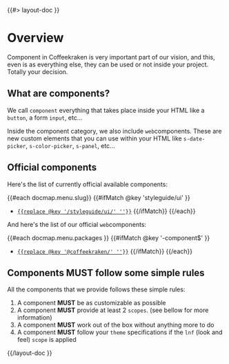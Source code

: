 <!--
/**
 * @name            Overview
 * @namespace       doc.components
 * @type            Markdown
 * @platform        md
 * @status          stable
 * @menu            Documentation / Components           /doc/components/overview
 *
 * @since           2.0.0
 * @author    Olivier Bossel <olivier.bossel@gmail.com> (https://coffeekraken.io)
 */
-->

{{#> layout-doc }}

# Overview

Component in Coffeekraken is very important part of our vision, and this, even is as everything else, they can be used or not inside your project. Totally your decision.

## What are components?

We call `component` everything that takes place inside your HTML like a `button`, a form `input`, etc...

Inside the component category, we also include `web`components. These are new custom elements that you can use within your HTML like `s-date-picker`, `s-color-picker`, `s-panel`, etc...

## Official components

Here's the list of currently official available components:

{{#each docmap.menu.slug}}
{{#ifMatch @key 'styleguide\/ui' }}

-   [`{{replace @key '/styleguide/ui/' ''}}`]({{@key}})
    {{/ifMatch}}
    {{/each}}

And here's the list of our official `web`components:

{{#each docmap.menu.packages }}
{{#ifMatch @key '-component$' }}

-   [`{{replace @key '@coffeekraken/' ''}}`](/{{@key}}/doc/readme)
    {{/ifMatch}}
    {{/each}}

## Components MUST follow some simple rules

All the components that we provide follows these simple rules:

1. A component **MUST** be as customizable as possible
2. A component **MUST** provide at least 2 `scopes`. (see bellow for more information)
3. A component **MUST** work out of the box without anything more to do
4. A component **MUST** follow your `theme` specifications if the `lnf` (look and feel) `scope` is applied

{{/layout-doc }}

